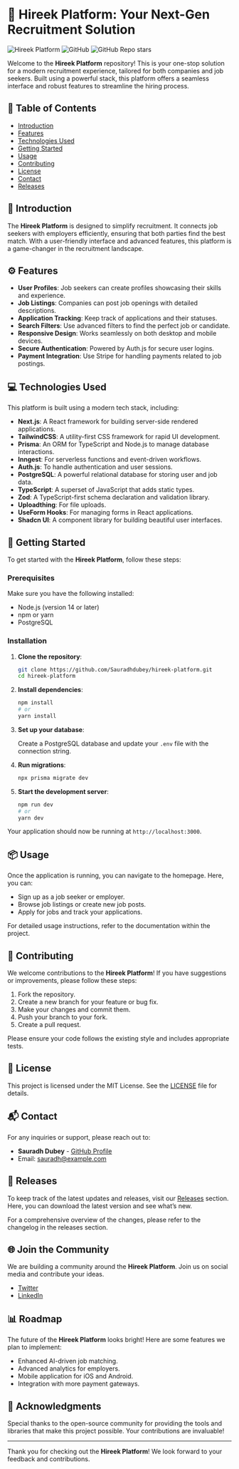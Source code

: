 # 🚀 Hireek Platform: Your Next-Gen Recruitment Solution

![Hireek Platform](https://img.shields.io/badge/Version-1.0.0-brightgreen.svg) ![GitHub](https://img.shields.io/github/followers/Sauradhdubey?style=social) ![GitHub Repo stars](https://img.shields.io/github/stars/Sauradhdubey/hireek-platform?style=social)

Welcome to the **Hireek Platform** repository! This is your one-stop solution for a modern recruitment experience, tailored for both companies and job seekers. Built using a powerful stack, this platform offers a seamless interface and robust features to streamline the hiring process.

## 🌟 Table of Contents

- [Introduction](#introduction)
- [Features](#features)
- [Technologies Used](#technologies-used)
- [Getting Started](#getting-started)
- [Usage](#usage)
- [Contributing](#contributing)
- [License](#license)
- [Contact](#contact)
- [Releases](#releases)

## 📝 Introduction

The **Hireek Platform** is designed to simplify recruitment. It connects job seekers with employers efficiently, ensuring that both parties find the best match. With a user-friendly interface and advanced features, this platform is a game-changer in the recruitment landscape.

## ⚙️ Features

- **User Profiles**: Job seekers can create profiles showcasing their skills and experience.
- **Job Listings**: Companies can post job openings with detailed descriptions.
- **Application Tracking**: Keep track of applications and their statuses.
- **Search Filters**: Use advanced filters to find the perfect job or candidate.
- **Responsive Design**: Works seamlessly on both desktop and mobile devices.
- **Secure Authentication**: Powered by Auth.js for secure user logins.
- **Payment Integration**: Use Stripe for handling payments related to job postings.

## 💻 Technologies Used

This platform is built using a modern tech stack, including:

- **Next.js**: A React framework for building server-side rendered applications.
- **TailwindCSS**: A utility-first CSS framework for rapid UI development.
- **Prisma**: An ORM for TypeScript and Node.js to manage database interactions.
- **Inngest**: For serverless functions and event-driven workflows.
- **Auth.js**: To handle authentication and user sessions.
- **PostgreSQL**: A powerful relational database for storing user and job data.
- **TypeScript**: A superset of JavaScript that adds static types.
- **Zod**: A TypeScript-first schema declaration and validation library.
- **Uploadthing**: For file uploads.
- **UseForm Hooks**: For managing forms in React applications.
- **Shadcn UI**: A component library for building beautiful user interfaces.

## 🚀 Getting Started

To get started with the **Hireek Platform**, follow these steps:

### Prerequisites

Make sure you have the following installed:

- Node.js (version 14 or later)
- npm or yarn
- PostgreSQL

### Installation

1. **Clone the repository**:

   ```bash
   git clone https://github.com/Sauradhdubey/hireek-platform.git
   cd hireek-platform
   ```

2. **Install dependencies**:

   ```bash
   npm install
   # or
   yarn install
   ```

3. **Set up your database**:

   Create a PostgreSQL database and update your `.env` file with the connection string.

4. **Run migrations**:

   ```bash
   npx prisma migrate dev
   ```

5. **Start the development server**:

   ```bash
   npm run dev
   # or
   yarn dev
   ```

Your application should now be running at `http://localhost:3000`.

## 📦 Usage

Once the application is running, you can navigate to the homepage. Here, you can:

- Sign up as a job seeker or employer.
- Browse job listings or create new job posts.
- Apply for jobs and track your applications.

For detailed usage instructions, refer to the documentation within the project.

## 🤝 Contributing

We welcome contributions to the **Hireek Platform**! If you have suggestions or improvements, please follow these steps:

1. Fork the repository.
2. Create a new branch for your feature or bug fix.
3. Make your changes and commit them.
4. Push your branch to your fork.
5. Create a pull request.

Please ensure your code follows the existing style and includes appropriate tests.

## 📄 License

This project is licensed under the MIT License. See the [LICENSE](LICENSE) file for details.

## 📬 Contact

For any inquiries or support, please reach out to:

- **Sauradh Dubey** - [GitHub Profile](https://github.com/Sauradhdubey)
- Email: sauradh@example.com

## 🔄 Releases

To keep track of the latest updates and releases, visit our [Releases](https://github.com/Sauradhdubey/hireek-platform/releases) section. Here, you can download the latest version and see what’s new.

For a comprehensive overview of the changes, please refer to the changelog in the releases section.

## 🌐 Join the Community

We are building a community around the **Hireek Platform**. Join us on social media and contribute your ideas. 

- [Twitter](https://twitter.com/hireekplatform)
- [LinkedIn](https://linkedin.com/company/hireekplatform)

## 📊 Roadmap

The future of the **Hireek Platform** looks bright! Here are some features we plan to implement:

- Enhanced AI-driven job matching.
- Advanced analytics for employers.
- Mobile application for iOS and Android.
- Integration with more payment gateways.

## 🎉 Acknowledgments

Special thanks to the open-source community for providing the tools and libraries that make this project possible. Your contributions are invaluable!

---

Thank you for checking out the **Hireek Platform**! We look forward to your feedback and contributions.